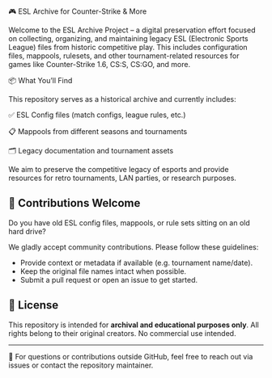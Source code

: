 🎮 ESL Archive for Counter-Strike & More

Welcome to the ESL Archive Project – a digital preservation effort focused on collecting, organizing, and maintaining legacy ESL (Electronic Sports League) files from historic competitive play. This includes configuration files, mappools, rulesets, and other tournament-related resources for games like Counter-Strike 1.6, CS:S, CS:GO, and more.

📦 What You’ll Find

This repository serves as a historical archive and currently includes:

✅ ESL Config files (match configs, league rules, etc.)

📋 Mappools from different seasons and tournaments

🗂️ Legacy documentation and tournament assets

We aim to preserve the competitive legacy of esports and provide resources for retro tournaments, LAN parties, or research purposes.

## 💾 Contributions Welcome

Do you have old ESL config files, mappools, or rule sets sitting on an old hard drive?

We gladly accept community contributions. Please follow these guidelines:
- Provide context or metadata if available (e.g. tournament name/date).
- Keep the original file names intact when possible.
- Submit a pull request or open an issue to get started.

## 📜 License

This repository is intended for **archival and educational purposes only**. All rights belong to their original creators. No commercial use intended.

---

📧 For questions or contributions outside GitHub, feel free to reach out via issues or contact the repository maintainer.
